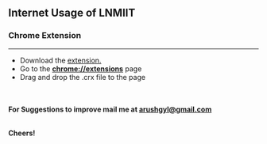 <h2>Internet Usage of LNMIIT</h2>
<h3>Chrome Extension</h3><hr>

<ul>
	<li>Download the <a href="https://github.com/arush0311/lnmiit-internet-balance/raw/master/dist/src.crx">extension.</a></li>
	<li>Go to the <b><a href="chrome://extensions">chrome://extensions</a></b> page</li>
	<li>Drag and drop the .crx file to the page</li>
</ul>

<br><br>
<b>For Suggestions to improve mail me at arushgyl@gmail.com</b>
<br><br>

<b>Cheers!</b>

